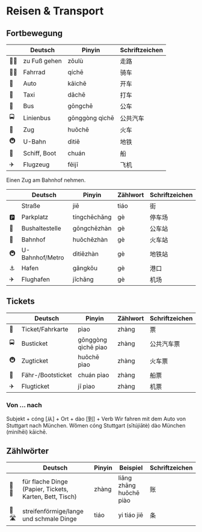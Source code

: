 # Reisen & Transport

## Fortbewegung
|     | Deutsch      | Pinyin         | Schriftzeichen |
| --- | ------------ | -------------- | -------------- |
| 🚶‍♀️   | zu Fuß gehen | zǒulù          | 走路           |
| 🚴‍♂️   | Fahrrad      | qíchē          | 骑车           |
| 🚗   | Auto         | kāichē         | 开车           |
| 🚕   | Taxi         | dǎchē          | 打车           |
| 🚌   | Bus          | gōngchē        | 公车           |
| 🚍   | Linienbus    | gōnggòng qìchē | 公共​汽车      |
| 🚄   | Zug          | huǒchē         | 火车           |
| 🚇   | U-Bahn       | dìtiě          | 地铁           |
| 🚢   | Schiff, Boot | chuán          | 船             |
| ✈   | Flugzeug     | fēijī          | 飞机           |

Einen Zug am Bahnhof nehmen.


|     | Deutsch         | Pinyin       | Zählwort | Schriftzeichen |
| --- | --------------- | ------------ | -------- | -------------- |
|     | Straße          | jiē          | tiáo     | 街             |
| 🅿   | Parkplatz       | tíngchēchǎng | gè       | 停车场         |
| 🚏   | Bushaltestelle  | gōngchēzhàn  | gè       | 公车站         |
| 🚉   | Bahnhof         | huǒchēzhàn   | gè       | 火车站         |
| 🚇   | U-Bahnhof/Metro | dìtiězhàn    | gè       | 地铁站         |
| ⚓   | Hafen           | gǎngkǒu      | gè       | 港口           |
| ✈   | Flughafen       | jīchǎng      | gè       | 机场           |

## Tickets


|     | Deutsch           | Pinyin              | Zählwort | Schriftzeichen |
| --- | ----------------- | ------------------- | -------- | -------------- |
| 🎫   | Ticket/Fahrkarte  | pìao                | zhàng    | 票             |
| 🚍   | Busticket         | gōnggòng qìchē pìao | zhàng    | 公共汽车票     |
| 🚇   | Zugticket         | huǒchē pìao         | zhàng    | 火车票         |
| 🚢   | Fähr-/Bootsticket | chuán pìao          | zhàng    | 船票           |
| ✈   | Flugticket        | jī pìao             | zhàng    | 机票           |

### Von ... nach
Subjekt + cóng [从] + Ort + dào [到] + Verb
Wir fahren mit dem Auto von Stuttgart nach München.
Wǒmen cóng Stuttgart (sītújiātè) dào München (mìníhēi) kāichē.

## Zählwörter
|     | Deutsch                                                 | Pinyin | Beispiel                | Schriftzeichen |
| --- | ------------------------------------------------------- | ------ | ----------------------- | -------------- |
| 🎫🛌  | für flache Dinge (Papier, Tickets, Karten, Bett, Tisch) | zhàng  | liǎng zhāng huǒchē piào | 账             |
| 👖🛣  | streifenförmige/lange und schmale Dinge                 | tiáo   | yi tiáo jiē             | 条             |

  